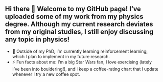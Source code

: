 ## Hi there 👋 Welcome to my GitHub page! I’ve uploaded some of my work from my physics degree. Although my current research deviates from my original studies, I still enjoy discussing any topic in physics!

- 🔭 Outside of my PhD, I’m currently learning reinforcement learning, which I plan to implement in my future research.
- ⚡ Fun facts about me: I’m a big Star Wars fan, I love exercising (lately I’ve been into bouldering!), and I keep a coffee-rating chart that I update whenever I try a new coffee spot.
<!--
**ThomasWong-ST/ThomasWong-ST** is a ✨ _special_ ✨ repository because its `README.md` (this file) appears on your GitHub profile.

Here are some ideas to get you started:

- 🔭 I’m currently working on ...
- 🌱 I’m currently learning ...
- 👯 I’m looking to collaborate on ...
- 🤔 I’m looking for help with ...
- 💬 Ask me about ...
- 📫 How to reach me: ...
- 😄 Pronouns: ...
- ⚡ Fun fact: ...
-->
